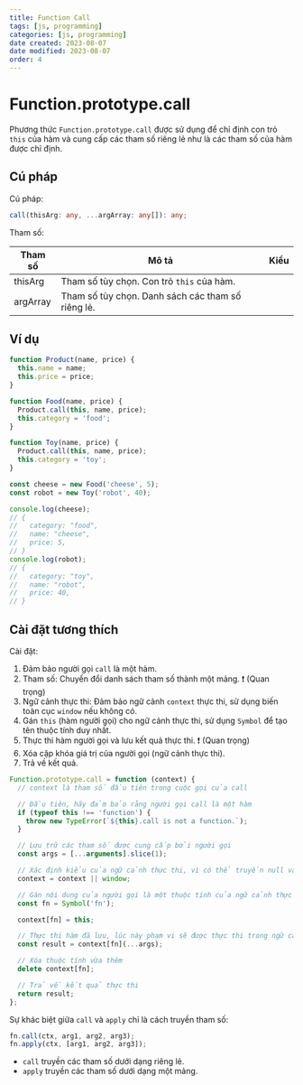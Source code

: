 ```yaml
---
title: Function Call
tags: [js, programming]
categories: [js, programming]
date created: 2023-08-07
date modified: 2023-08-07
order: 4
---
```


# Function.prototype.call

Phương thức `Function.prototype.call` được sử dụng để chỉ định con trỏ `this` của hàm và cung cấp các tham số riêng lẻ như là các tham số của hàm được chỉ định.

## Cú pháp

Cú pháp:

```ts
call(thisArg: any, ...argArray: any[]): any;
```

Tham số:

| Tham số  | Mô tả                                       | Kiểu |
| -------- | ------------------------------------------- | ---- |
| thisArg  | Tham số tùy chọn. Con trỏ `this` của hàm.    |      |
| argArray | Tham số tùy chọn. Danh sách các tham số riêng lẻ. |      |

## Ví dụ

```js
function Product(name, price) {
  this.name = name;
  this.price = price;
}

function Food(name, price) {
  Product.call(this, name, price);
  this.category = 'food';
}

function Toy(name, price) {
  Product.call(this, name, price);
  this.category = 'toy';
}

const cheese = new Food('cheese', 5);
const robot = new Toy('robot', 40);

console.log(cheese);
// {
//   category: "food",
//   name: "cheese",
//   price: 5,
// }
console.log(robot);
// {
//   category: "toy",
//   name: "robot",
//   price: 40,
// }
```

## Cài đặt tương thích

Cài đặt:

1. Đảm bảo người gọi `call` là một hàm.
2. Tham số: Chuyển đổi danh sách tham số thành một mảng. ❗️ (Quan trọng)
3. Ngữ cảnh thực thi: Đảm bảo ngữ cảnh `context` thực thi, sử dụng biến toàn cục `window` nếu không có.
4. Gán `this` (hàm người gọi) cho ngữ cảnh thực thi, sử dụng `Symbol` để tạo tên thuộc tính duy nhất.
5. Thực thi hàm người gọi và lưu kết quả thực thi. ❗️ (Quan trọng)
6. Xóa cặp khóa giá trị của người gọi (ngữ cảnh thực thi).
7. Trả về kết quả.

```js
Function.prototype.call = function (context) {
  // context là tham số đầu tiên trong cuộc gọi của call

  // Đầu tiên, hãy đảm bảo rằng người gọi call là một hàm
  if (typeof this !== 'function') {
    throw new TypeError(`${this}.call is not a function.`);
  }

  // Lưu trữ các tham số được cung cấp bởi người gọi
  const args = [...arguments].slice(1);

  // Xác định kiểu của ngữ cảnh thực thi, vì có thể truyền null và undefined
  context = context || window;

  // Gán nội dung của người gọi là một thuộc tính của ngữ cảnh thực thi, để đảm bảo không xung đột với các khóa trong ngữ cảnh thực thi
  const fn = Symbol('fn');

  context[fn] = this;

  // Thực thi hàm đã lưu, lúc này phạm vi sẽ được thực thi trong ngữ cảnh của đối tượng gọi, thay đổi con trỏ `this`
  const result = context[fn](...args);

  // Xóa thuộc tính vừa thêm
  delete context[fn];

  // Trả về kết quả thực thi
  return result;
};
```

Sự khác biệt giữa `call` và `apply` chỉ là cách truyền tham số:

```js
fn.call(ctx, arg1, arg2, arg3);
fn.apply(ctx, [arg1, arg2, arg3]);
```

- `call` truyền các tham số dưới dạng riêng lẻ.
- `apply` truyền các tham số dưới dạng một mảng.
